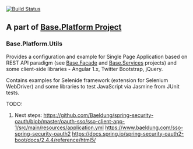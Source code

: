[![Build Status](https://travis-ci.org/anr-ru/base.web.svg?branch=master)](https://travis-ci.org/anr-ru/base.web)

## A part of [Base.Platform Project](https://github.com/anr-ru/base.platform.parent)

### Base.Platform.Utils

Provides a configuration and example for Single Page Application based on REST API paradigm (see [Base.Facade](https://github.com/anr-ru/base.facade) and 
[Base.Services](https://github.com/anr-ru/base.services) projects) and some client-side libraries - Angular 1.x, Twitter Bootstrap, jQuery.

Contains examples for Selenide framework (extension for Selenium WebDriver) and some libraries to test JavaScript via
Jasmine from JUnit tests. 

TODO:

1. Next steps:
   https://github.com/Baeldung/spring-security-oauth/blob/master/oauth-sso/sso-client-app-1/src/main/resources/application.yml
   https://www.baeldung.com/sso-spring-security-oauth2
   https://docs.spring.io/spring-security-oauth2-boot/docs/2.4.4/reference/html5/
